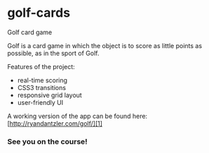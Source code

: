 # golf-cards
Golf card game

Golf is a card game in which the object is to score as little points as possible, as in the sport of Golf.

Features of the project:
- real-time scoring
- CSS3 transitions
- responsive grid layout
- user-friendly UI

A working version of the app can be found here: [http://ryandantzler.com/golf/][1]

### See you on the course!

[1]:http://ryandantzler.com/golf/
